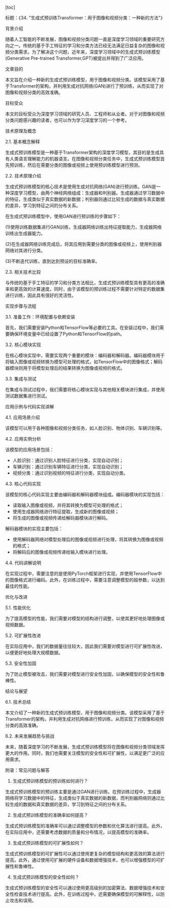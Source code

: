 
[toc]                    
                
                
标题：《34. "生成式预训练Transformer：用于图像和视频分类：一种新的方法"》

背景介绍

随着人工智能的不断发展，图像和视频分类问题一直是深度学习领域的重要研究方向之一。传统的基于手工特征的学习和分类方法已经无法满足日益复杂的图像和视频分类需求。为了解决这个问题，近年来，深度学习领域中的生成式预训练模型(Generative Pre-trained Transformer,GPT)被提出并得到了广泛应用。

文章目的

本文旨在介绍一种新的生成式预训练模型，用于图像和视频分类。该模型采用了基于Transformer的架构，并利用生成对抗网络(GAN)进行了预训练，从而实现了对图像和视频分类的高效准确。

目标受众

本文的目标受众为深度学习领域的研究人员、工程师和从业者。对于对图像和视频分类问题感兴趣的读者，也可以作为学习深度学习的一个参考。

技术原理及概念

2.1. 基本概念解释

生成式预训练模型是一种基于Transformer架构的深度学习模型，其目的是生成具有人类语言理解能力的机器语言。在图像和视频分类任务中，生成式预训练模型首先预训练，然后在需要分类的图像或视频上使用预训练模型进行预测。

2.2. 技术原理介绍

生成式预训练模型的核心技术是使用生成对抗网络(GAN)进行预训练。GAN是一种深度学习模型，由两个神经网络组成：生成器和判别器。生成器通过学习数据中的特征，生成类似于真实数据的新数据；判别器则通过比较生成的数据与真实数据的差异，学习到特征之间的分布关系。

在生成式预训练模型中，使用GAN进行预训练的步骤如下：

(1)使用训练数据集进行GAN训练，生成器网络训练出特征提取能力，生成器网络训练出生成器能力。

(2)在生成器网络训练完成后，将其应用到需要分类的图像或视频上，使用判别器网络对其进行分类。

(3)不断迭代训练，直到达到预设的目标准确率。

2.3. 相关技术比较

与传统的基于手工特征的学习和分类方法相比，生成式预训练模型具有更高的准确率和更高效的计算速度。同时，由于该模型的预训练过程不需要针对特定的数据集进行训练，因此具有很好的灵活性。

实现步骤与流程

3.1. 准备工作：环境配置与依赖安装

首先，我们需要安装Python和TensorFlow等必要的工具。在安装过程中，我们需要确保环境变量中已经设置了Python和TensorFlow的path。

3.2. 核心模块实现

在核心模块实现中，需要实现两个重要的模块：编码器和解码器。编码器模块用于将输入图像或视频转换为模型可处理的格式，如TensorFlow中的图像格式；解码器模块则用于将模型处理后的结果转换为图像或视频的格式。

3.3. 集成与测试

在集成与测试过程中，我们需要将核心模块实现与其他相关模块进行集成，并使用测试数据集进行测试。

应用示例与代码实现讲解

4.1. 应用场景介绍

该模型可以用于各种图像和视频分类任务，如人脸识别、物体识别、车辆识别等。

4.2. 应用实例分析

该模型的应用场景包括：

- 人脸识别：通过识别人脸特征进行分类，实现自动识别；
- 车辆识别：通过识别车辆特征进行分类，实现自动识别；
- 视频分类：通过识别视频的特征进行分类，实现自动分类。

4.3. 核心代码实现

该模型的核心代码实现主要由编码器和解码器模块组成。编码器模块的实现包括：

- 读取输入图像或视频，并将其转换为模型可处理的格式；
- 使用生成器网络进行特征提取，生成新的图像或视频；
- 将生成的图像或视频传递给解码器模块进行解码。

解码器模块的实现主要包括：

- 使用解码器网络对模型处理后的图像或视频进行处理，将其转换为图像或视频的格式；
- 将解码后的图像或视频传递给输入模块进行处理。

4.4. 代码讲解说明

在实现过程中，需要注意的是使用PyTorch框架进行实现，并使用TensorFlow中的图像格式进行编码。此外，在训练过程中，需要注意调整模型的超参数，以达到最佳的性能。

优化与改进

5.1. 性能优化

为了提高模型的性能，我们需要对模型的结构进行调整，以使其更好地处理图像或视频数据。

5.2. 可扩展性改进

在实际应用中，我们的数据量往往较大，因此我们需要对模型进行可扩展性改进，以便更好地处理大规模数据。

5.3. 安全性加固

为了防止模型被攻击，我们需要对模型进行安全性加固，以确保模型的安全性和鲁棒性。

结论与展望

6.1. 技术总结

本文介绍了一种新的生成式预训练模型，用于图像和视频分类。该模型采用了基于Transformer的架构，并利用生成对抗网络进行预训练，从而实现了对图像和视频分类的高效准确。

6.2. 未来发展趋势与挑战

未来，随着深度学习的不断发展，生成式预训练模型将在图像和视频分类领域发挥更大的作用。同时，我们也需要关注模型的安全性和可扩展性，以满足更广泛的应用需求。

附录：常见问题与解答

1. 生成式预训练模型的预训练如何进行？

生成式预训练模型的预训练主要是通过GAN进行训练。在预训练过程中，生成器网络将学习数据中的特征，生成类似于真实数据的新数据，而判别器网络则通过比较生成的数据和真实数据的差异，学习到特征之间的分布关系。

2. 生成式预训练模型的准确率如何提高？

生成式预训练模型的准确率可以通过调整模型的参数和优化算法进行提高。此外，在实际应用中，还需要考虑数据的质量和分布情况，以提高模型的准确率。

3. 生成式预训练模型的可扩展性如何？

生成式预训练模型的可扩展性可以通过使用更复杂的模型结构和更高效的算法进行提高。此外，通过使用可扩展的硬件设备和数据增强技术，也可以增强模型的可扩展性和鲁棒性。

4. 生成式预训练模型的安全性如何？

生成式预训练模型的安全性可以通过使用更高级别的加密算法、数据增强技术和安全性检查技术进行提高。此外，在训练过程中，还需要确保模型的可解释性，以防止攻击和误用。

